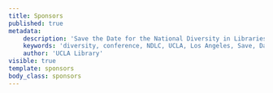 ```yaml
---
title: Sponsors
published: true
metadata:
    description: 'Save the Date for the National Diversity in Libraries Conference (NDLC) 2016 UCLA, Los Angeles, California where library staff discuss issues relating to diversity.'
    keywords: 'diversity, conference, NDLC, UCLA, Los Angeles, Save, Date, national, 2016, what is diversity, diversity committee, sponsors, hero, champion, ally'
    author: 'UCLA Library'
visible: true
template: sponsors
body_class: sponsors
---
```


